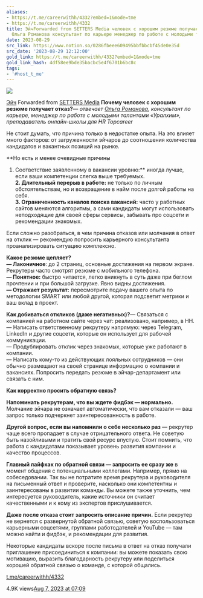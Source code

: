 ```yaml
---
aliases:
- https://t.me/careerwithh/4332?embed=1&mode=tme
- https://t.me/careerwithh/4332
title: ЭйчForwarded from SETTERS Media человек с хорошим резюме получает отказ отвечает
  Ольга Романова консультант по карьере менеджер по работе с молодыми т
date: 2023-08-29
src_link: https://www.notion.so/0286fbeee609495bbfbbcbf45de0e35d
src_date: '2023-08-29 12:12:00'
gold_link: https://t.me/careerwithh/4332?embed=1&mode=tme
gold_link_hash: 4df58ee9bde35bacbc5e4f6701b6bc8c
tags:
- '#host_t_me'
---
```




[*![](https://cdn4.cdn-telegram.org/file/tfG78y3yWWKQ25mbtCRfO07w0ogRMHe-gA-gqQSuyp5CDW5bD3LvylDSfzHk6c6qZyPBL5e8wCcw_tt9hdrISHaON1IkCH-CRmLwW1l0a4w530QspbsD1YnjJe9oxnE2l03T8nnyVJmd8yU60CbXl41JALroTl6A2-ha_aTT8t6ME3VU0oO7ozR_gNrjd-23k9vMaXpj_NSqIRM3q279ZgL4y3wR9olYlXHve_Oh5_r3ijYtjVUPgGjmL59EJTHVdQNJKourkBOHc0PRFSlo8PeBawZ7WKFJjUfRwqcaFsNMjkTBkzetrR-ec-bqpeVeY4_1OTENVNVxZOFY8g7i-Q.jpg)*](https://t.me/careerwithh)



[Эйч](https://t.me/careerwithh)
Forwarded from [SETTERS Media](https://t.me/setters/4516)
[‍](https://telegra.ph/file/1a34f332de86f04147e08.jpg)**Почему человек с хорошим резюме получает отказ?***— отвечает* [*Ольга Романова*](https://h.careers/curators/olga-romanova?utm_source=Setters_media&utm_medium=Media&utm_campaign=PR)*, консультант по карьере, менеджер по работе с молодыми талантами «Уралхим», преподаватель онлайн-школы для HR Topcareer*  
  
Не стоит думать, что причина только в недостатке опыта. На это влияет много факторов: от загруженности эйчаров до соотношения количества кандидатов и вакантных позиций на рынке.  
  
**Но есть и менее очевидные причины  
1. Соответствие заявленному в вакансии уровню:** иногда лучше, если ваши компетенции слегка выше требуемых.   
**2. Длительный перерыв в работе:** не только по личным обстоятельствам, но и возвращение в найм после долгой работы на себя.  
**3. Ограниченность каналов поиска вакансий:** часто у работных сайтов меняются алгоритмы, а сами кандидаты могут использовать неподходящие для своей сферы сервисы, забывать про соцсети и рекомендации знакомых.  
   
Если сложно разобраться, в чем причина отказов или молчания в ответ на отклик — рекомендую попросить карьерного консультанта проанализировать ситуацию комплексно.  
  
**Какое резюме цепляет?   
— Лаконичное**: до 2 страниц, основные достижения на первом экране. Рекрутеры часто смотрят резюме с мобильного телефона.   
**— Понятное:** быстро читается, легко вникнуть в суть даже при беглом прочтении и при большой загрузке. Явно видны достижения.  
**— Отражает результат:** пересмотрите подачу вашего опыта по методологии SMART или любой другой, которая подсветит метрики и ваш вклад в проект.  
  
**Как добиваться откликов (даже негативных)?**— Связаться с компанией на работном сайте через чат: реализовано, например, в HH.  
— Написать ответственному рекрутеру напрямую: через Telegram, LinkedIn и другие соцсети, которые он использует для рабочей коммуникации.  
— Продублировать отклик через знакомых, которые уже работают в компании.  
— Написать кому-то из действующих лояльных сотрудников — они обычно размещают на своей странице информацию о компании и вакансиях. Попросить передать резюме в эйчар-департамент или связать с ним.  
  
**Как корректно просить обратную связь?**  
  
**Напоминать рекрутерам, что вы ждете фидбэк — нормально.** Молчание эйчара не означает автоматически, что вам отказали — ваш запрос только подчеркнет заинтересованность в работе.   
  
**Другой вопрос, если вы напомнили о себе несколько раз** — рекрутер чаще всего пропадает в случае отрицательного ответа. Не советую быть назойливыми и тратить свой ресурс впустую. Стоит помнить, что работа с кандидатами показывает уровень развития компании и качество процессов.  
  
**Главный лайфхак по обратной связи — запросить ее сразу же** в момент общения с потенциальными коллегами. Например, прямо на собеседовании. Так вы не потратите время рекрутера и руководителя на письменный ответ и проверите, насколько они компетентны и заинтересованы в развитии команды. Вы можете также уточнить, чем интересуется руководитель, какие источники он считает качественными и к кому из экспертов прислушивается.   
  
**Даже после отказа стоит запросить описание причин.** Если рекрутер не вернется с развернутой обратной связью, советую воспользоваться карьерными соцсетями, группами работодателей и YouTube — там можно найти и фидбэк, и рекомендации для развития.   
  
Некоторые кандидаты вскоре после письма в ответ на отказ получали приглашение присоединиться к компании: вы можете показать свою мотивацию, выразить благодарность рекрутеру или поделиться хорошей обратной связью о команде, с которой общались.


[t.me/careerwithh/4332](https://t.me/careerwithh/4332)

4.9K views[Aug 7, 2023 at 07:09](https://t.me/careerwithh/4332)